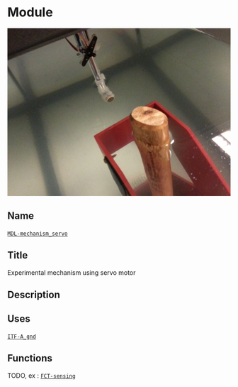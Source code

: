# Module
![](viewme.jpg)

## Name
[`MDL-mechanism_servo`]()

## Title
Experimental mechanism using servo motor

## Description

## Uses
[`ITF-A_gnd`](../../interfaces/ITF-A_gnd)

## Functions
TODO, ex : [`FCT-sensing`](../../functions/FCT-sensing)
